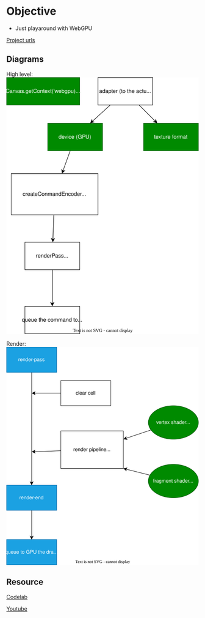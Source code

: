 # Objective
- Just playaround with WebGPU

[Project urls](https://jasonlhy.github.io/webgpu-game-of-life/)

## Diagrams
High level:
![High Level](docs/high-level.svg)

Render:
![Render](docs/render.svg)

## Resource
[Codelab](https://codelabs.developers.google.com/your-first-webgpu-app#3)

[Youtube](https://www.youtube.com/watch?v=m6T-Mq1BPXg)